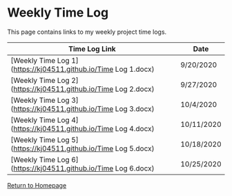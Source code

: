 # Weekly Time Log

This page contains links to my weekly project time logs. 

**Time Log Link** | **Date**
------------ | -----------
[Weekly Time Log 1](https://kj04511.github.io/Time Log 1.docx) | 9/20/2020
[Weekly Time Log 2](https://kj04511.github.io/Time Log 2.docx) | 9/27/2020
[Weekly Time Log 3](https://kj04511.github.io/Time Log 3.docx) | 10/4/2020
[Weekly Time Log 4](https://kj04511.github.io/Time Log 4.docx) | 10/11/2020
[Weekly Time Log 5](https://kj04511.github.io/Time Log 5.docx) | 10/18/2020
[Weekly Time Log 6](https://kj04511.github.io/Time Log 6.docx) | 10/25/2020



[Return to Homepage](https://kj04511.github.io/)
